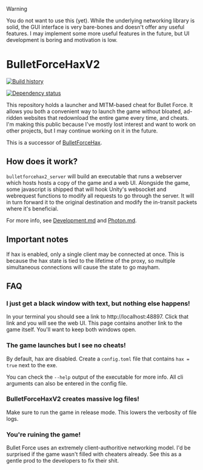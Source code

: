 > [!WARNING]
> You do not want to use this (yet). While the underlying networking library is solid, the GUI interface is very bare-bones and doesn't offer any useful features. I may implement some more useful features in the future, but UI development is boring and motivation is low.

# BulletForceHaxV2

[![Build history](https://buildstats.info/github/chart/holly-hacker/bulletforcehaxv2/?branch=main)](https://github.com/HoLLy-HaCKeR/BulletForceHaxV2/actions)

[![Dependency status](https://deps.rs/repo/github/holly-hacker/bulletforcehaxv2/status.svg)](https://deps.rs/repo/github/holly-hacker/bulletforcehaxv2/)

This repository holds a launcher and MITM-based cheat for Bullet Force. It allows you both a convenient way to launch
the game without bloated, ad-ridden websites that redownload the entire game every time, and cheats. I'm making this
public because I've mostly lost interest and want to work on other projects, but I may continue working on it in the
future.

This is a successor of [BulletForceHax](https://github.com/HoLLy-HaCKeR/bulletforcehax).

## How does it work?
`bulletforcehax2_server` will build an executable that runs a webserver which hosts hosts a copy of the game and a web
UI. Alongside the game, some javascript is shipped  that will hook Unity's websocket and webrequest functions to modify
all requests to go through the server. It will in turn forward it to the original destination and modify the in-transit
packets where it's beneficial.

For more info, see [Development.md](Development.md) and [Photon.md](Photon.md).

## Important notes

If hax is enabled, only a single client may be connected at once. This is because the hax state is tied to the lifetime
of the proxy, so multiple simultaneous connections will cause the state to go mayham.

## FAQ

### I just get a black window with text, but nothing else happens!
In your terminal you should see a link to http://localhost:48897. Click that link and you will see the web UI. This page
contains another link to the game itself. You'll want to keep both windows open.

### The game launches but I see no cheats!
By default, hax are disabled. Create a `config.toml` file that contains `hax = true` next to the exe.

You can check the `--help` output of the executable for more info. All cli arguments can also be entered in the config
file.

### BulletForceHaxV2 creates massive log files!
Make sure to run the game in release mode. This lowers the verbosity of file logs.

### You're ruining the game!
Bullet Force uses an extremely client-authoritive networking model. I'd be surprised if the game wasn't filled with
cheaters already. See this as a gentle prod to the developers to fix their shit.
